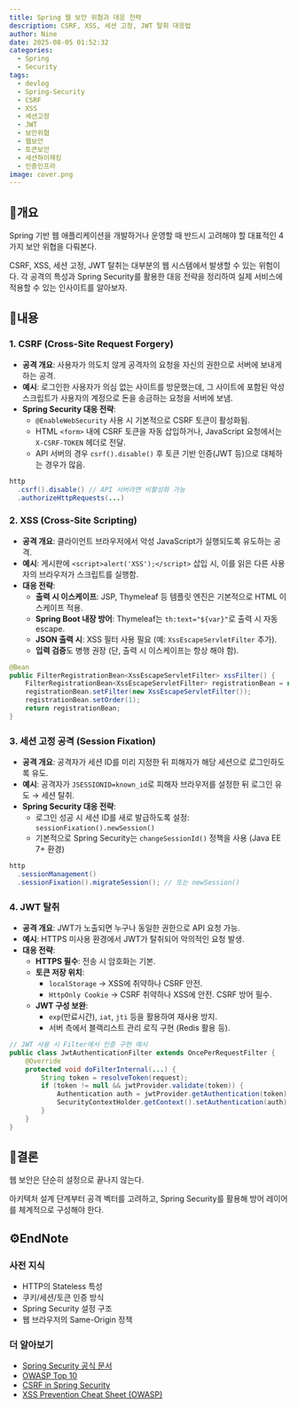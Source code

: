 ```yaml
---
title: Spring 웹 보안 위협과 대응 전략
description: CSRF, XSS, 세션 고정, JWT 탈취 대응법
author: Nine
date: 2025-08-05 01:52:32
categories:
  - Spring
  - Security
tags:
  - devlog
  - Spring-Security
  - CSRF
  - XSS
  - 세션고정
  - JWT
  - 보안위협
  - 웹보안
  - 토큰보안
  - 세션하이재킹
  - 인증인프라
image: cover.png
---
```

## 📌개요

Spring 기반 웹 애플리케이션을 개발하거나 운영할 때 반드시 고려해야 할 대표적인 4가지 보안 위협을 다뤄본다.

CSRF, XSS, 세션 고정, JWT 탈취는 대부분의 웹 시스템에서 발생할 수 있는 위험이다.
각 공격의 특성과 Spring Security를 활용한 대응 전략을 정리하여 실제 서비스에 적용할 수 있는 인사이트를 알아보자.

## 📌내용

### 1. CSRF (Cross-Site Request Forgery)

- **공격 개요**: 사용자가 의도치 않게 공격자의 요청을 자신의 권한으로 서버에 보내게 하는 공격.
- **예시**: 로그인한 사용자가 의심 없는 사이트를 방문했는데, 그 사이트에 포함된 악성 스크립트가 사용자의 계정으로 돈을 송금하는 요청을 서버에 보냄.
- **Spring Security 대응 전략**:
    - `@EnableWebSecurity` 사용 시 기본적으로 CSRF 토큰이 활성화됨.
    - HTML `<form>` 내에 CSRF 토큰을 자동 삽입하거나, JavaScript 요청에서는 `X-CSRF-TOKEN` 헤더로 전달.
    - API 서버의 경우 `csrf().disable()` 후 토큰 기반 인증(JWT 등)으로 대체하는 경우가 많음.

```java
http
  .csrf().disable() // API 서버라면 비활성화 가능
  .authorizeHttpRequests(...)
```

### 2. XSS (Cross-Site Scripting)

- **공격 개요**: 클라이언트 브라우저에서 악성 JavaScript가 실행되도록 유도하는 공격.
- **예시**: 게시판에 `<script>alert('XSS');</script>` 삽입 시, 이를 읽은 다른 사용자의 브라우저가 스크립트를 실행함.
- **대응 전략**:
    - **출력 시 이스케이프**: JSP, Thymeleaf 등 템플릿 엔진은 기본적으로 HTML 이스케이프 적용.
    - **Spring Boot 내장 방어**: Thymeleaf는 `th:text="${var}"`로 출력 시 자동 escape.
    - **JSON 출력 시**: XSS 필터 사용 필요 (예: `XssEscapeServletFilter` 추가).
    - **입력 검증**도 병행 권장 (단, 출력 시 이스케이프는 항상 해야 함).

```java
@Bean
public FilterRegistrationBean<XssEscapeServletFilter> xssFilter() {
    FilterRegistrationBean<XssEscapeServletFilter> registrationBean = new FilterRegistrationBean<>();
    registrationBean.setFilter(new XssEscapeServletFilter());
    registrationBean.setOrder(1);
    return registrationBean;
}
```

### 3. 세션 고정 공격 (Session Fixation)

- **공격 개요**: 공격자가 세션 ID를 미리 지정한 뒤 피해자가 해당 세션으로 로그인하도록 유도.
- **예시**: 공격자가 `JSESSIONID=known_id`로 피해자 브라우저를 설정한 뒤 로그인 유도 → 세션 탈취.
- **Spring Security 대응 전략**:
    - 로그인 성공 시 세션 ID를 새로 발급하도록 설정: `sessionFixation().newSession()`
    - 기본적으로 Spring Security는 `changeSessionId()` 정책을 사용 (Java EE 7+ 환경)

```java
http
  .sessionManagement()
  .sessionFixation().migrateSession(); // 또는 newSession()
```

### 4. JWT 탈취

- **공격 개요**: JWT가 노출되면 누구나 동일한 권한으로 API 요청 가능.
- **예시**: HTTPS 미사용 환경에서 JWT가 탈취되어 악의적인 요청 발생.
- **대응 전략**:
    - **HTTPS 필수**: 전송 시 암호화는 기본.
    - **토큰 저장 위치**:
        - `localStorage` → XSS에 취약하나 CSRF 안전.
        - `HttpOnly Cookie` → CSRF 취약하나 XSS에 안전. CSRF 방어 필수.
    - **JWT 구성 보완**:
        - `exp`(만료시간), `iat`, `jti` 등을 활용하여 재사용 방지.
        - 서버 측에서 블랙리스트 관리 로직 구현 (Redis 활용 등).

```java
// JWT 사용 시 Filter에서 인증 구현 예시
public class JwtAuthenticationFilter extends OncePerRequestFilter {
    @Override
    protected void doFilterInternal(...) {
        String token = resolveToken(request);
        if (token != null && jwtProvider.validate(token)) {
            Authentication auth = jwtProvider.getAuthentication(token);
            SecurityContextHolder.getContext().setAuthentication(auth);
        }
    }
}
```

## 🎯결론

웹 보안은 단순히 설정으로 끝나지 않는다.

아키텍처 설계 단계부터 공격 벡터를 고려하고, Spring Security를 활용해 방어 레이어를 체계적으로 구성해야 한다.

## ⚙️EndNote

### 사전 지식

- HTTP의 Stateless 특성
- 쿠키/세션/토큰 인증 방식
- Spring Security 설정 구조
- 웹 브라우저의 Same-Origin 정책

### 더 알아보기

- [Spring Security 공식 문서](https://docs.spring.io/spring-security/reference/index.html)
- [OWASP Top 10](https://owasp.org/www-project-top-ten/)
- [CSRF in Spring Security](https://docs.spring.io/spring-security/reference/servlet/exploits/csrf.html)
- [XSS Prevention Cheat Sheet (OWASP)](https://owasp.org/www-community/xss-prevention)